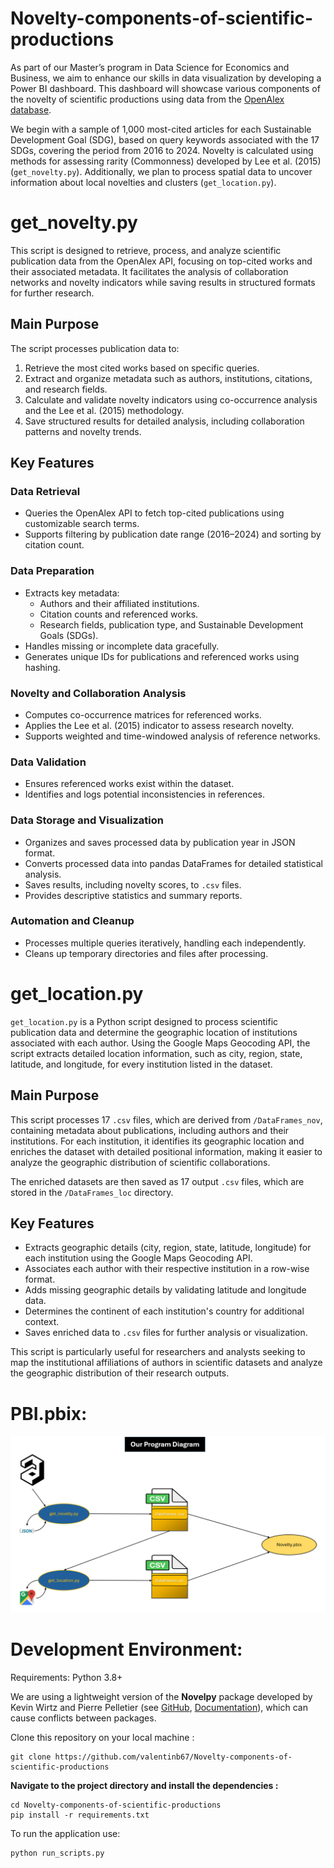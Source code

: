 # Novelty-components-of-scientific-productions

As part of our Master’s program in Data Science for Economics and Business, we aim to enhance our skills in data visualization by developing a Power BI dashboard. This dashboard will showcase various components of the novelty of scientific productions using data from the [OpenAlex database](https://openalex.org/).

We begin with a sample of 1,000 most-cited articles for each Sustainable Development Goal (SDG), based on query keywords associated with the 17 SDGs, covering the period from 2016 to 2024. Novelty is calculated using methods for assessing rarity (Commonness) developed by Lee et al. (2015) (`get_novelty.py`). Additionally, we plan to process spatial data to uncover information about local novelties and clusters (`get_location.py`).

# get_novelty.py

This script is designed to retrieve, process, and analyze scientific publication data from the OpenAlex API, focusing on top-cited works and their associated metadata. It facilitates the analysis of collaboration networks and novelty indicators while saving results in structured formats for further research.

## Main Purpose

The script processes publication data to:

1. Retrieve the most cited works based on specific queries.
2. Extract and organize metadata such as authors, institutions, citations, and research fields.
3. Calculate and validate novelty indicators using co-occurrence analysis and the Lee et al. (2015) methodology.
4. Save structured results for detailed analysis, including collaboration patterns and novelty trends.

## Key Features

### Data Retrieval
- Queries the OpenAlex API to fetch top-cited publications using customizable search terms.
- Supports filtering by publication date range (2016–2024) and sorting by citation count.

### Data Preparation
- Extracts key metadata:
  - Authors and their affiliated institutions.
  - Citation counts and referenced works.
  - Research fields, publication type, and Sustainable Development Goals (SDGs).
- Handles missing or incomplete data gracefully.
- Generates unique IDs for publications and referenced works using hashing.

### Novelty and Collaboration Analysis
- Computes co-occurrence matrices for referenced works.
- Applies the Lee et al. (2015) indicator to assess research novelty.
- Supports weighted and time-windowed analysis of reference networks.

### Data Validation
- Ensures referenced works exist within the dataset.
- Identifies and logs potential inconsistencies in references.

### Data Storage and Visualization
- Organizes and saves processed data by publication year in JSON format.
- Converts processed data into pandas DataFrames for detailed statistical analysis.
- Saves results, including novelty scores, to `.csv` files.
- Provides descriptive statistics and summary reports.

### Automation and Cleanup
- Processes multiple queries iteratively, handling each independently.
- Cleans up temporary directories and files after processing.

# get_location.py

`get_location.py` is a Python script designed to process scientific publication data and determine the geographic location of institutions associated with each author. Using the Google Maps Geocoding API, the script extracts detailed location information, such as city, region, state, latitude, and longitude, for every institution listed in the dataset.

## Main Purpose

This script processes 17 `.csv` files, which are derived from `/DataFrames_nov`, containing metadata about publications, including authors and their institutions. For each institution, it identifies its geographic location and enriches the dataset with detailed positional information, making it easier to analyze the geographic distribution of scientific collaborations.

The enriched datasets are then saved as 17 output `.csv` files, which are stored in the `/DataFrames_loc` directory.

## Key Features

- Extracts geographic details (city, region, state, latitude, longitude) for each institution using the Google Maps Geocoding API.
- Associates each author with their respective institution in a row-wise format.
- Adds missing geographic details by validating latitude and longitude data.
- Determines the continent of each institution's country for additional context.
- Saves enriched data to `.csv` files for further analysis or visualization.

This script is particularly useful for researchers and analysts seeking to map the institutional affiliations of authors in scientific datasets and analyze the geographic distribution of their research outputs.

# PBI.pbix:


![width:120px](Presentation/NoveltySchema.png)

# Development Environment:
Requirements:
Python 3.8+

We are using a lightweight version of the **Novelpy** package developed by Kevin Wirtz and Pierre Pelletier (see [GitHub](https://github.com/Kwirtz/novelpy), [Documentation](https://novelpy.readthedocs.io/en/latest/)), which can cause conflicts between packages.

Clone this repository on your local machine :
```
git clone https://github.com/valentinb67/Novelty-components-of-scientific-productions
```

**Navigate to the project directory and install the dependencies :**
```
cd Novelty-components-of-scientific-productions
pip install -r requirements.txt
```
To run the application use:
```
python run_scripts.py
```
